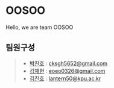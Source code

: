 # OOSOO
Hello, we are team OOSOO

## 팀원구성

> * [박찬호](https://github.com/hoho-97) : cksgh5652@gmail.com
> * [김재현](https://github.com/eoeo0326) : eoeo0326@gmail.com
> * [김진호](https://github.com/Jihn0118) : lantern50@kpu.ac.kr
